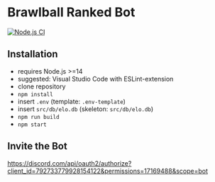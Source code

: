 # Brawlball Ranked Bot

[![Node.js CI](https://github.com/eichelb4rt/brawlball_ranked/actions/workflows/nodejs.ci.yml/badge.svg)](https://github.com/eichelb4rt/brawlball_ranked/actions/workflows/nodejs.ci.yml)

## Installation
- requires Node.js >=14
- suggested: Visual Studio Code with ESLint-extension
- clone repository
- `npm install`
- insert `.env` (template: `.env-template`)
- insert `src/db/elo.db` (skeleton: `src/db/elo.db`)
- `npm run build`
- `npm start`

## Invite the Bot
https://discord.com/api/oauth2/authorize?client_id=792733779928154122&permissions=17169488&scope=bot

